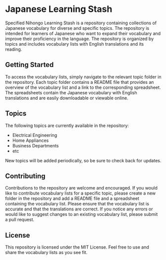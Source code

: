  
# Japanese Learning Stash
Specified Nihongo Learning Stash is a repository containing collections of Japanese vocabulary for diverse and specific topics. The repository is intended for learners of Japanese who want to expand their vocabulary and improve their proficiency in the language. The repository is organized by topics and includes vocabulary lists with English translations and its reading.

## Getting Started
To access the vocabulary lists, simply navigate to the relevant topic folder in the repository. Each topic folder contains a README file that provides an overview of the vocabulary list and a link to the corresponding spreadsheet. The spreadsheets contain the Japanese vocabulary with English translations and are easily downloadable or viewable online.

## Topics
The following topics are currently available in the repository:

- Electrical Engineering
- Home Appliances
- Business Departments
- etc

New topics will be added periodically, so be sure to check back for updates.

## Contributing
Contributions to the repository are welcome and encouraged. If you would like to contribute vocabulary lists for a specific topic, please create a new folder in the repository and add a README file and a spreadsheet containing the vocabulary list. Please ensure that the vocabulary list is accurate and that the translations are correct. If you notice any errors or would like to suggest changes to an existing vocabulary list, please submit a pull request.

## License
This repository is licensed under the MIT License. Feel free to use and share the vocabulary lists as you see fit.



